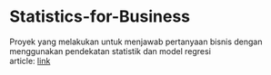 # Statistics-for-Business
Proyek yang melakukan untuk menjawab pertanyaan bisnis dengan menggunakan pendekatan statistik dan model regresi <br>
article: [link](https://medium.com/@akhdansyah/optimisasi-profit-dalam-e-commerce-analisis-dan-strategi-berbasis-data-bc8b32c29d74) 
